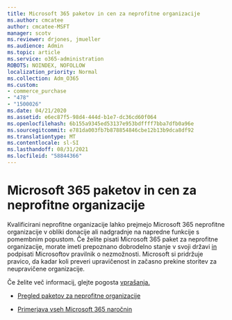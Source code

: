```yaml
---
title: Microsoft 365 paketov in cen za neprofitne organizacije
ms.author: cmcatee
author: cmcatee-MSFT
manager: scotv
ms.reviewer: drjones, jmueller
ms.audience: Admin
ms.topic: article
ms.service: o365-administration
ROBOTS: NOINDEX, NOFOLLOW
localization_priority: Normal
ms.collection: Adm_O365
ms.custom:
- commerce_purchase
- "478"
- "1500026"
ms.date: 04/21/2020
ms.assetid: e6ec87f5-98d4-444d-b1e7-dc36cd60f064
ms.openlocfilehash: 6b155a9345ed53137e953bdffff7bba7dfb0a96e
ms.sourcegitcommit: e781da003fb7b878854846cbe12b13b9dca8df92
ms.translationtype: MT
ms.contentlocale: sl-SI
ms.lasthandoff: 08/31/2021
ms.locfileid: "58844366"
---
```

# <a name="microsoft-365-for-nonprofit-plans-and-pricing"></a>Microsoft 365 paketov in cen za neprofitne organizacije

Kvalificirani neprofitne organizacije lahko prejmejo Microsoft 365 neprofitne organizacije v obliki donacije ali nadgradnje na napredne funkcije s pomembnim popustom. Če želite pisati Microsoft 365 paket za neprofitne organizacije, morate imeti prepoznano dobrodelno stanje v svoji državi [in](https://go.microsoft.com/fwlink/p/?LinkID=330253) podpisati Microsoftov pravilnik o nezmožnosti. Microsoft si pridržuje pravico, da kadar koli preveri upravičenost in začasno prekine storitev za neupravičene organizacije.
  
Če želite več informacij, glejte pogosta [vprašanja.](https://products.office.com/nonprofit/office-365-nonprofit)
  
- [Pregled paketov za neprofitne organizacije](https://products.office.com/nonprofit/office-365-nonprofit-plans-and-pricing?tab=1)

- [Primerjava vseh Microsoft 365 naročnin](https://products.office.com/business/compare-more-office-365-for-business-plans)